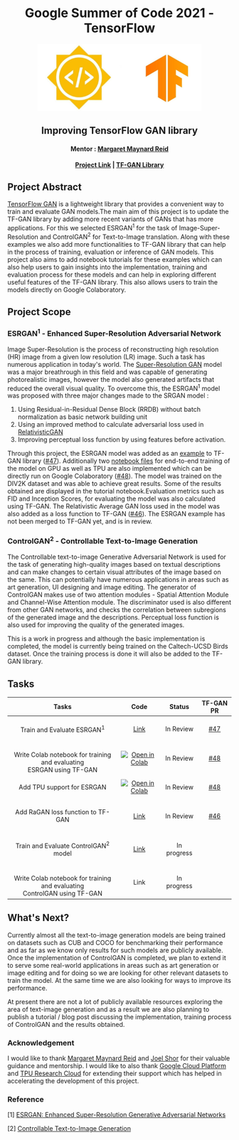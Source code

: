 <h1 align="center">Google Summer of Code 2021 - TensorFlow</h1>
<p align="center">
  <a href="https://summerofcode.withgoogle.com/projects/#4563139045097472">
    <img src="Images/readme.jpg" alt="Logo" width="369.9" height="150">
  </a>
</p>
<h2 align="center">Improving TensorFlow GAN library </h2>
<h4 align="center">Mentor : <a href = "https://github.com/margaretmz">Margaret Maynard Reid</a> </h4>
<p align="center"><strong>
  <a href="https://summerofcode.withgoogle.com/projects/#4563139045097472">Project Link</a> |
  <a href="https://github.com/tensorflow/gan">TF-GAN Library</a>
  </strong>
</p>

## Project Abstract
[TensorFlow GAN](https://github.com/tensorflow/gan) is a lightweight library that provides a convenient way to train and evaluate GAN models.The main aim of this project is to update the TF-GAN library by adding more recent variants of GANs that has more applications. For this we selected ESRGAN<sup>1</sup> for the task of Image-Super-Resolution and ControlGAN<sup>2</sup> for Text-to-Image translation. Along with these examples we also add more functionalities to TF-GAN library that can help in the process of training, evaluation or inference of GAN models. 
This project also aims to add notebook tutorials for these examples which can also help users to gain insights into the implementation, training and evaluation process for these models and can help in exploring different useful features of the TF-GAN library.  This also allows users to train the models directly on Google Colaboratory.

## Project Scope
### ESRGAN<sup>1</sup> - Enhanced Super-Resolution Adversarial Network
Image Super-Resolution is the process of reconstructing high resolution (HR) image from a given low resolution (LR) image. Such a task has numerous application in today's world. The [Super-Resolution GAN](https://arxiv.org/abs/1609.04802) model was a major breathrough in this field and was capable of generating photorealistic images, however the model also generated artifacts that reduced the overall visual quality. To overcome this, the ESRGAN<sup>1</sup> model was proposed with three major changes made to the SRGAN model :

1. Using Residual-in-Residual Dense Block (RRDB) without batch normalization as basic network building unit
2. Using an improved method to calculate adversarial loss used in [RelativisticGAN](https://arxiv.org/abs/1807.00734v3) 
3. Improving perceptual loss function by using features before activation. 

Through this project, the ESRGAN model was added as an [example](esrgan) to TF-GAN library ([#47](https://github.com/tensorflow/gan/pull/47)). Additionally two [notebook files](esrgan/colab_notebooks) for end-to-end training of the model on GPU as well as TPU are also implemented which can be directly run on Google Colaboratory ([#48](https://github.com/tensorflow/gan/pull/48)). The model was trained on the DIV2K dataset and was able to achieve great results. Some of the results obtained are displayed in the tutorial notebook.Evaluation metrics such as FID and Inception Scores, for evaluating the model was also calculated using TF-GAN. The Relativistic Average GAN loss used in the model was also added as a loss function to TF-GAN ([#46](https://github.com/tensorflow/gan/pull/46)). The ESRGAN example has not been merged to TF-GAN yet, and is in review. 

### ControlGAN<sup>2</sup> - Controllable Text-to-Image Generation
The Controllable text-to-image Generative Adversarial Network is used for the task of generating high-quality images based on textual descriptions and can make changes to certain visual attributes of the image based on the same. This can potentially have numerous applications in areas such as art generation, UI designing and image editing. The generator of ControlGAN makes use of two attention modules - Spatial Attention Module and Channel-Wise Attention module.  The discriminator used is also different from other GAN networks, and checks the correlation between subregions of the generated image and the descriptions. Perceptual loss function is also used for improving the quality of the generated images. 

This is a work in progress and although the basic implementation is completed, the model is currently being trained on the Caltech-UCSD Birds dataset. Once the training process is done it will also be added to the TF-GAN library. 

## Tasks
|Tasks|Code|Status|TF-GAN PR|
|:-:|:-:|:-:|:-:|
|<br />Train and Evaluate ESRGAN<sup>1</sup><br /><img width=1/>|[Link](esrgan)|In Review|[#47](https://github.com/tensorflow/gan/pull/47)|
|<br />Write Colab notebook for training and evaluating <br>ESRGAN using TF-GAN|[![Open in Colab](https://colab.research.google.com/assets/colab-badge.svg)](https://colab.research.google.com/github/nivedwho/GSoC-TF-GAN/blob/main/esrgan/colab_notebooks/ESRGAN_GPU.ipynb)|In Review|[#48](https://github.com/tensorflow/gan/pull/48)|
|<br />Add TPU support for ESRGAN<br /><img width=1/>|[![Open in Colab](https://colab.research.google.com/assets/colab-badge.svg)](https://colab.research.google.com/github/nivedwho/GSoC-TF-GAN/blob/main/esrgan/colab_notebooks/ESRGAN_TPU.ipynb)|In Review|[#48](https://github.com/tensorflow/gan/pull/48)|
|<br />Add RaGAN loss function to TF-GAN<br /><img width=1/>|[Link](https://github.com/tensorflow/gan/pull/46/commits/8d9bab792d9573f45bc53b3fe84bee26cce95b98)|In Review|[#46](https://github.com/tensorflow/gan/pull/46)|
|<br />Train and Evaluate ControlGAN<sup>2</sup> model<br /><img width=1/>|[Link](ControlGAN/)| In progress |
|<br />Write Colab notebook for training and evaluating <br>ControlGAN using TF-GAN|Link| In progress |

## What's Next? 
Currently almost all the text-to-image generation models are being trained on datasets such as CUB and COCO for benchmarking their performance and as far as we know only results for such models are publicly available. Once the implementation of ControlGAN is completed, we plan to extend it to serve some real-world applications in areas such as art generation or image editing and for doing so we are looking for other relevant datasets to train the model. At the same time we are also looking for ways to improve its performance. 

At present there are not a lot of publicly available resources exploring the area of text-image generation and as a result we are also planning to publish a tutorial / blog post discussing the implementation, training process of ControlGAN and the results obtained.

### Acknowledgement
I would like to thank [Margaret Maynard Reid](https://github.com/margaretmz) and [Joel Shor](https://github.com/joel-shor) for their valuable guidance and mentorship. I would like to also thank [Google Cloud Platform](https://cloud.google.com/) and [TPU Research Cloud](https://sites.research.google/trc/) for extending their support which has helped in accelerating the development of this project.

### Reference
[1] [ESRGAN: Enhanced Super-Resolution Generative Adversarial Networks](https://arxiv.org/abs/1809.00219)

[2] [Controllable Text-to-Image Generation](https://arxiv.org/abs/1909.07083v2)
